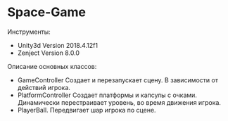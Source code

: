 # Space-Game

Инструменты:
 - Unity3d Version 2018.4.12f1
 - Zenject Version 8.0.0
 
 Описание основных классов:
  - GameController
    Создает и перезапускает сцену. В зависимости от действий игрока.
  - PlatformController
    Создает платформы и капсулы с очками. Динамически перестраивает уровень, во время движения игрока.
  - PlayerBall.
    Передвигает шар игрока по сцене.
